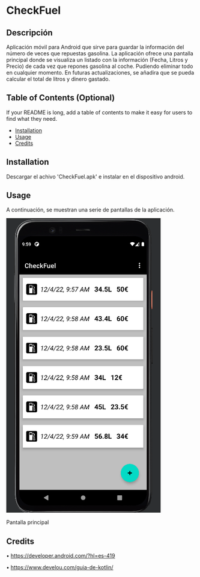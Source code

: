 # CheckFuel

## Descripción

Aplicación móvil para Android que sirve para guardar la información del número de veces que repuestas gasolina. La aplicación ofrece una pantalla principal donde se visualiza un listado con la información (Fecha, Litros y Precio) de cada vez que repones gasolina al coche. Pudiendo eliminar todo en cualquier momento. En futuras actualizaciones, se añadira que se pueda calcular el total de litros y dinero gastado. 

## Table of Contents (Optional)

If your README is long, add a table of contents to make it easy for users to find what they need.

- [Installation](#installation)
- [Usage](#usage)
- [Credits](#credits)

## Installation

Descargar el achivo 'CheckFuel.apk' e instalar en el dispositivo android.

## Usage

A continuación, se muestran una serie de pantallas de la aplicación.

![Pantalla principal de la aplicación](assets/images/Screenshot_3.png)

Pantalla principal


## Credits

 • https://developer.android.com/?hl=es-419

 • https://www.develou.com/guia-de-kotlin/
